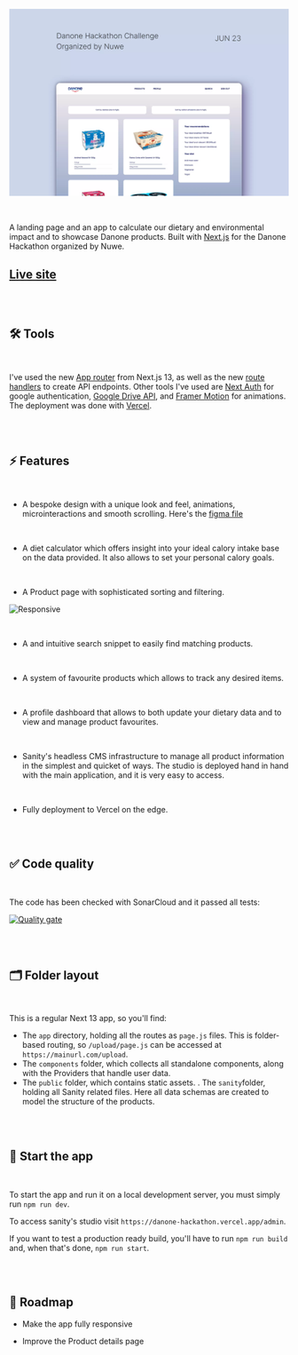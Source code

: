 ![DDROP App](/public/screenshot.webp)

<br/>

A landing page and an app to calculate our dietary and environmental impact and to showcase Danone products. Built with [Next.js](https://nextjs.org/) for the Danone Hackathon organized by Nuwe.

## [Live site](https://danone-hackathon.vercel.app/)

<br/><br/>

## 🛠 Tools

<br/>

I've used the new [App router](https://nextjs.org/docs/app/building-your-application/routing) from Next.js 13, as well as the new [route handlers](https://nextjs.org/docs/app/building-your-application/routing/router-handlers) to create API endpoints. Other tools I've used are [Next Auth](https://next-auth.js.org/) for google authentication, [Google Drive API](https://developers.google.com/drive/api/guides/about-sdk), and [Framer Motion](https://www.framer.com/motion/?utm_source=google&utm_medium=adwords&utm_campaign=TW-WW-All-GS-UA-Traffic-20190326-Brand.Bmm_&gad=1&gclid=Cj0KCQjwsIejBhDOARIsANYqkD2_HzOAPDZ4CSmgJ5CL82OktAHY3lZclR1sU3QhpFOXEWKNMLADlfMaAgUnEALw_wcB) for animations. The deployment was done with [Vercel](https://vercel.com).

<br/><br/>

## ⚡️ Features

<br/>

- A bespoke design with a unique look and feel, animations, microinteractions and smooth scrolling. Here's the [figma file](https://www.figma.com/file/E1sjyhJczr85WXy2dSkBva/Danone-Hackathon?type=design&node-id=0%3A1&t=NOrsqxQFe1mK8fTa-1)

<br/>

- A diet calculator which offers insight into your ideal calory intake base on the data provided. It also allows to set your personal calory goals.

<br/>

- A Product page with sophisticated sorting and filtering.

![Responsive](/public/responsive.webp)

<br/>

- A and intuitive search snippet to easily find matching products.

<br/>

- A system of favourite products which allows to track any desired items.

<br/>

- A profile dashboard that allows to both update your dietary data and to view and manage product favourites.

<br/>

- Sanity's headless CMS infrastructure to manage all product information in the simplest and quicket of ways. The studio is deployed hand in hand with the main application, and it is very easy to access.

<br/>

- Fully deployment to Vercel on the edge.

<br/><br/>

## ✅ Code quality

<br/>

The code has been checked with SonarCloud and it passed all tests:

[![Quality gate](https://sonarcloud.io/api/project_badges/quality_gate?project=marnauortega_drop-zone)](https://sonarcloud.io/summary/new_code?id=marnauortega_drop-zone)

<br/><br/>

## 🗂 Folder layout

<br/>

This is a regular Next 13 app, so you'll find:

- The `app` directory, holding all the routes as `page.js` files. This is folder-based routing, so `/upload/page.js` can be accessed at `https://mainurl.com/upload`.
- The `components` folder, which collects all standalone components, along with the Providers that handle user data.
- The `public` folder, which contains static assets.
  . The `sanity`folder, holding all Sanity related files. Here all data schemas are created to model the structure of the products.

<br/><br/>

## 🏁 Start the app

<br/>

To start the app and run it on a local development server, you must simply run `npm run dev`.

To access sanity's studio visit `https://danone-hackathon.vercel.app/admin`.

If you want to test a production ready build, you'll have to run `npm run build` and, when that's done, `npm run start`.

<br/><br/>

## 🚀 Roadmap

- Make the app fully responsive

- Improve the Product details page
